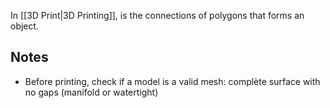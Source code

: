 In [[3D Print|3D Printing]], is the connections of polygons that forms an object. 
## Notes
- Before printing, check if a model is a valid mesh: complète surface with no gaps (manifold or watertight)